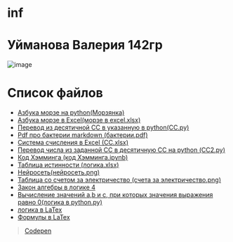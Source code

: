 # inf
# Уйманова Валерия 142гр
![image](https://i.pinimg.com/originals/3d/91/83/3d9183a5a1a40a482a719f8d144be4ac.jpg)


# Список файлов
+ [Азбука морзе на python(Морзянка)](https://github.com/vvlera/inf/blob/main/%D0%9C%D0%BE%D1%80%D0%B7%D1%8F%D0%BD%D0%BA%D0%B0)
+ [Азбука морзе в Excel(морзе в excel.xlsx)](https://github.com/vvlera/inf/blob/main/%D0%BC%D0%BE%D1%80%D0%B7%D0%B5%20%D0%B2%20excel.xlsx)
+ [Перевод из десятичной СС в указанную в python(СС.py)](https://github.com/vvlera/inf/blob/main/%D0%A1%D0%A1.py)
+ [Pdf про бактерии markdown (бактерии.pdf)](https://github.com/vvlera/inf/blob/main/%D0%B1%D0%B0%D0%BA%D1%82%D0%B5%D1%80%D0%B8%D0%B8.pdf)
+ [Система счисления в Excel (CC.xlsx)](https://github.com/vvlera/inf/blob/main/%D0%A1%D0%A1.xlsx)
+ [Перевод числа из заданной СС в десятичную СС на python (СС2.py)](https://github.com/vvlera/inf/blob/main/%D0%A1%D0%A12.py)
+ [Код Хэмминга (код Хэмминга.ipynb)](https://github.com/vvlera/inf/blob/main/%D0%BA%D0%BE%D0%B4%20%D0%A5%D1%8D%D0%BC%D0%BC%D0%B8%D0%BD%D0%B3%D0%B0.ipynb)
+ [Таблица истинности (логика.xlsx)](https://github.com/vvlera/inf/blob/main/%D0%BB%D0%BE%D0%B3%D0%B8%D0%BA%D0%B0.xlsx)
+ [Нейросеть(нейросеть.png)](https://github.com/vvlera/inf/blob/main/%D0%BD%D0%B5%D0%B9%D1%80%D0%BE%D1%81%D0%B5%D1%82%D1%8C.png)
+ [Таблица со счетом за электричество (счета за электричество.png)](https://github.com/vvlera/inf/blob/main/%D1%81%D1%87%D0%B5%D1%82%D0%B0%20%D0%B7%D0%B0%20%D1%8D%D0%BB%D0%B5%D0%BA%D1%82%D1%80%D0%B8%D1%87%D0%B5%D1%81%D1%82%D0%B2%D0%BE.png)
+ [Закон алгебры в логике 4](https://github.com/vvlera/inf/blob/main/lagrida_latex_editor.png)
+ [Вычисление значений a,b и c, при которых значения выражения равно 0(логика в python.py)](https://github.com/vvlera/inf/blob/main/%D0%BB%D0%BE%D0%B3%D0%B8%D0%BA%D0%B0%20%D0%B2%20python.py)
+ [логика в LaTex](https://github.com/vvlera/inf/blob/main/%D0%BB%D0%BE%D0%B3%D0%B8%D0%BA%D0%B0%20%D0%B2%20LaTex.md)
+ [Формулы в LaTex](https://github.com/vvlera/inf/blob/main/%D1%84%D0%BE%D1%80%D0%BC%D1%83%D0%BB%D1%8B%20%D0%B2%20LaTex.md)

>
>  [Codepen](https://codepen.io/vvlera)

